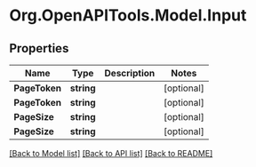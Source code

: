 # Org.OpenAPITools.Model.Input

## Properties

Name | Type | Description | Notes
------------ | ------------- | ------------- | -------------
**PageToken** | **string** |  | [optional] 
**PageToken** | **string** |  | [optional] 
**PageSize** | **string** |  | [optional] 
**PageSize** | **string** |  | [optional] 

[[Back to Model list]](../README.md#documentation-for-models) [[Back to API list]](../README.md#documentation-for-api-endpoints) [[Back to README]](../README.md)

